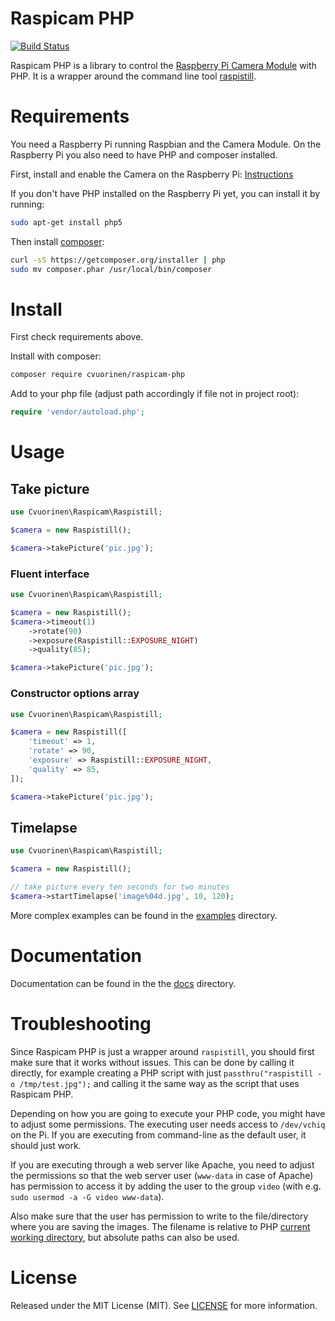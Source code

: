 # Raspicam PHP

[![Build Status](https://travis-ci.org/cvuorinen/raspicam-php.svg?branch=master)](https://travis-ci.org/cvuorinen/raspicam-php)

Raspicam PHP is a library to control the [Raspberry Pi Camera Module](https://www.raspberrypi.org/documentation/raspbian/applications/camera.md) with PHP. It is a wrapper around the command line tool [raspistill](https://www.raspberrypi.org/documentation/usage/camera/raspicam/raspistill.md).

# Requirements

You need a Raspberry Pi running Raspbian and the Camera Module.
On the Raspberry Pi you also need to have PHP and composer installed.

First, install and enable the Camera on the Raspberry Pi: [Instructions](https://www.raspberrypi.org/documentation/configuration/camera.md)

If you don't have PHP installed on the Raspberry Pi yet, you can install it by running:

```bash
sudo apt-get install php5
```

Then install [composer](https://getcomposer.org/doc/00-intro.md#installation-linux-unix-osx):

```bash
curl -sS https://getcomposer.org/installer | php
sudo mv composer.phar /usr/local/bin/composer
```

# Install

First check requirements above.

Install with composer:

```bash
composer require cvuorinen/raspicam-php
```

Add to your php file (adjust path accordingly if file not in project root):

```php
require 'vendor/autoload.php';
```

# Usage

## Take picture

```php
use Cvuorinen\Raspicam\Raspistill;

$camera = new Raspistill();

$camera->takePicture('pic.jpg');
```

### Fluent interface

```php
use Cvuorinen\Raspicam\Raspistill;

$camera = new Raspistill();
$camera->timeout(1)
    ->rotate(90)
    ->exposure(Raspistill::EXPOSURE_NIGHT)
    ->quality(85);

$camera->takePicture('pic.jpg');
```

### Constructor options array

```php
use Cvuorinen\Raspicam\Raspistill;

$camera = new Raspistill([
    'timeout' => 1,
    'rotate' => 90,
    'exposure' => Raspistill::EXPOSURE_NIGHT,
    'quality' => 85,
]);

$camera->takePicture('pic.jpg');
```

## Timelapse

```php
use Cvuorinen\Raspicam\Raspistill;

$camera = new Raspistill();

// take picture every ten seconds for two minutes
$camera->startTimelapse('image%04d.jpg', 10, 120);
```

More complex examples can be found in the [examples](examples) directory.

# Documentation

Documentation can be found in the the [docs](docs) directory.

# Troubleshooting

Since Raspicam PHP is just a wrapper around `raspistill`, you should first make sure that it works
without issues. This can be done by calling it directly, for example creating a PHP script with just
`passthru("raspistill -o /tmp/test.jpg");` and calling it the same way as the script that uses 
Raspicam PHP.

Depending on how you are going to execute your PHP code, you might have to adjust some permissions.
The executing user needs access to `/dev/vchiq` on the Pi. If you are executing from command-line 
as the default user, it should just work.

If you are executing through a web server like Apache, you need to adjust the permissions so that the 
web server user (`www-data` in case of Apache) has permission to access it by adding the user to the 
group `video` (with e.g. `sudo usermod -a -G video www-data`).

Also make sure that the user has permission to write to the file/directory where you are saving the
images. The filename is relative to PHP [current working directory](http://php.net/manual/en/function.getcwd.php),
but absolute paths can also be used.

# License

Released under the MIT License (MIT).
See [LICENSE](LICENSE) for more information.

